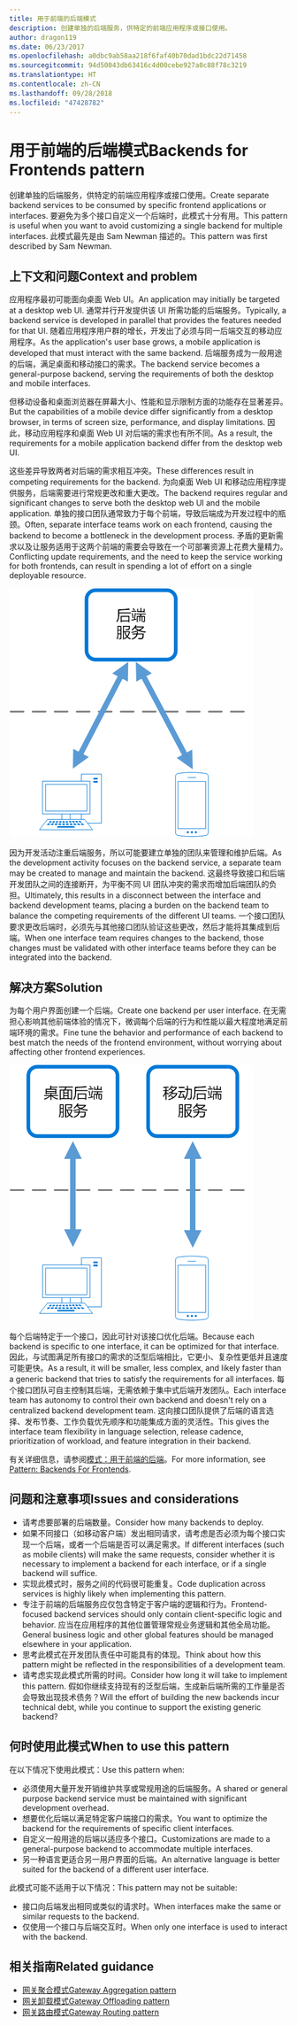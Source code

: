 ```yaml
---
title: 用于前端的后端模式
description: 创建单独的后端服务，供特定的前端应用程序或接口使用。
author: dragon119
ms.date: 06/23/2017
ms.openlocfilehash: a0dbc9ab58aa218f6faf40b70dad1bdc22d71458
ms.sourcegitcommit: 94d50043db63416c4d00cebe927a0c88f78c3219
ms.translationtype: HT
ms.contentlocale: zh-CN
ms.lasthandoff: 09/28/2018
ms.locfileid: "47428782"
---
```

# <a name="backends-for-frontends-pattern"></a><span data-ttu-id="251d8-103">用于前端的后端模式</span><span class="sxs-lookup"><span data-stu-id="251d8-103">Backends for Frontends pattern</span></span>

<span data-ttu-id="251d8-104">创建单独的后端服务，供特定的前端应用程序或接口使用。</span><span class="sxs-lookup"><span data-stu-id="251d8-104">Create separate backend services to be consumed by specific frontend applications or interfaces.</span></span> <span data-ttu-id="251d8-105">要避免为多个接口自定义一个后端时，此模式十分有用。</span><span class="sxs-lookup"><span data-stu-id="251d8-105">This pattern is useful when you want to avoid customizing a single backend for multiple interfaces.</span></span> <span data-ttu-id="251d8-106">此模式最先是由 Sam Newman 描述的。</span><span class="sxs-lookup"><span data-stu-id="251d8-106">This pattern was first described by Sam Newman.</span></span>

## <a name="context-and-problem"></a><span data-ttu-id="251d8-107">上下文和问题</span><span class="sxs-lookup"><span data-stu-id="251d8-107">Context and problem</span></span>

<span data-ttu-id="251d8-108">应用程序最初可能面向桌面 Web UI。</span><span class="sxs-lookup"><span data-stu-id="251d8-108">An application may initially be targeted at a desktop web UI.</span></span> <span data-ttu-id="251d8-109">通常并行开发提供该 UI 所需功能的后端服务。</span><span class="sxs-lookup"><span data-stu-id="251d8-109">Typically, a backend service is developed in parallel that provides the features needed for that UI.</span></span> <span data-ttu-id="251d8-110">随着应用程序用户群的增长，开发出了必须与同一后端交互的移动应用程序。</span><span class="sxs-lookup"><span data-stu-id="251d8-110">As the application's user base grows, a mobile application is developed that must interact with the same backend.</span></span> <span data-ttu-id="251d8-111">后端服务成为一般用途的后端，满足桌面和移动接口的需求。</span><span class="sxs-lookup"><span data-stu-id="251d8-111">The backend service becomes a general-purpose backend, serving the requirements of both the desktop and mobile interfaces.</span></span>

<span data-ttu-id="251d8-112">但移动设备和桌面浏览器在屏幕大小、性能和显示限制方面的功能存在显著差异。</span><span class="sxs-lookup"><span data-stu-id="251d8-112">But the capabilities of a mobile device differ significantly from a desktop browser, in terms of screen size, performance, and display limitations.</span></span> <span data-ttu-id="251d8-113">因此，移动应用程序和桌面 Web UI 对后端的需求也有所不同。</span><span class="sxs-lookup"><span data-stu-id="251d8-113">As a result, the requirements for a mobile application backend differ from the desktop web UI.</span></span> 

<span data-ttu-id="251d8-114">这些差异导致两者对后端的需求相互冲突。</span><span class="sxs-lookup"><span data-stu-id="251d8-114">These differences result in competing requirements for the backend.</span></span> <span data-ttu-id="251d8-115">为向桌面 Web UI 和移动应用程序提供服务，后端需要进行常规更改和重大更改。</span><span class="sxs-lookup"><span data-stu-id="251d8-115">The backend requires regular and significant changes to serve both the desktop web UI and the mobile application.</span></span> <span data-ttu-id="251d8-116">单独的接口团队通常致力于每个前端，导致后端成为开发过程中的瓶颈。</span><span class="sxs-lookup"><span data-stu-id="251d8-116">Often, separate interface teams work on each frontend, causing the backend to become a bottleneck in the development process.</span></span> <span data-ttu-id="251d8-117">矛盾的更新需求以及让服务适用于这两个前端的需要会导致在一个可部署资源上花费大量精力。</span><span class="sxs-lookup"><span data-stu-id="251d8-117">Conflicting update requirements, and the need to keep the service working for both frontends, can result in spending a lot of effort on a single deployable resource.</span></span>

![](./_images/backend-for-frontend.png) 

<span data-ttu-id="251d8-118">因为开发活动注重后端服务，所以可能要建立单独的团队来管理和维护后端。</span><span class="sxs-lookup"><span data-stu-id="251d8-118">As the development activity focuses on the backend service, a separate team may be created to manage and maintain the backend.</span></span> <span data-ttu-id="251d8-119">这最终导致接口和后端开发团队之间的连接断开，为平衡不同 UI 团队冲突的需求而增加后端团队的负担。</span><span class="sxs-lookup"><span data-stu-id="251d8-119">Ultimately, this results in a disconnect between the interface and backend development teams, placing a burden on the backend team to balance the competing requirements of the different UI teams.</span></span> <span data-ttu-id="251d8-120">一个接口团队要求更改后端时，必须先与其他接口团队验证这些更改，然后才能将其集成到后端。</span><span class="sxs-lookup"><span data-stu-id="251d8-120">When one interface team requires changes to the backend, those changes must be validated with other interface teams before they can be integrated into the backend.</span></span> 

## <a name="solution"></a><span data-ttu-id="251d8-121">解决方案</span><span class="sxs-lookup"><span data-stu-id="251d8-121">Solution</span></span>

<span data-ttu-id="251d8-122">为每个用户界面创建一个后端。</span><span class="sxs-lookup"><span data-stu-id="251d8-122">Create one backend per user interface.</span></span> <span data-ttu-id="251d8-123">在无需担心影响其他前端体验的情况下，微调每个后端的行为和性能以最大程度地满足前端环境的需求。</span><span class="sxs-lookup"><span data-stu-id="251d8-123">Fine tune the behavior and performance of each backend to best match the needs of the frontend environment, without worrying about affecting other frontend experiences.</span></span>

![](./_images/backend-for-frontend-example.png) 

<span data-ttu-id="251d8-124">每个后端特定于一个接口，因此可针对该接口优化后端。</span><span class="sxs-lookup"><span data-stu-id="251d8-124">Because each backend is specific to one interface, it can be optimized for that interface.</span></span> <span data-ttu-id="251d8-125">因此，与试图满足所有接口的需求的泛型后端相比，它更小、复杂性更低并且速度可能更快。</span><span class="sxs-lookup"><span data-stu-id="251d8-125">As a result, it will be smaller, less complex, and likely faster than a generic backend that tries to satisfy the requirements for all interfaces.</span></span> <span data-ttu-id="251d8-126">每个接口团队可自主控制其后端，无需依赖于集中式后端开发团队。</span><span class="sxs-lookup"><span data-stu-id="251d8-126">Each interface team has autonomy to control their own backend and doesn't rely on a centralized backend development team.</span></span> <span data-ttu-id="251d8-127">这向接口团队提供了后端的语言选择、发布节奏、工作负载优先顺序和功能集成方面的灵活性。</span><span class="sxs-lookup"><span data-stu-id="251d8-127">This gives the interface team flexibility in language selection, release cadence, prioritization of workload, and feature integration in their backend.</span></span>

<span data-ttu-id="251d8-128">有关详细信息，请参阅[模式：用于前端的后端](https://samnewman.io/patterns/architectural/bff/)。</span><span class="sxs-lookup"><span data-stu-id="251d8-128">For more information, see [Pattern: Backends For Frontends](https://samnewman.io/patterns/architectural/bff/).</span></span>

## <a name="issues-and-considerations"></a><span data-ttu-id="251d8-129">问题和注意事项</span><span class="sxs-lookup"><span data-stu-id="251d8-129">Issues and considerations</span></span>

- <span data-ttu-id="251d8-130">请考虑要部署的后端数量。</span><span class="sxs-lookup"><span data-stu-id="251d8-130">Consider how many backends to deploy.</span></span>
- <span data-ttu-id="251d8-131">如果不同接口（如移动客户端）发出相同请求，请考虑是否必须为每个接口实现一个后端，或者一个后端是否可以满足需求。</span><span class="sxs-lookup"><span data-stu-id="251d8-131">If different interfaces (such as mobile clients) will make the same requests, consider whether it is necessary to implement a backend for each interface, or if a single backend will suffice.</span></span>
- <span data-ttu-id="251d8-132">实现此模式时，服务之间的代码很可能重复。</span><span class="sxs-lookup"><span data-stu-id="251d8-132">Code duplication across services is highly likely when implementing this pattern.</span></span>
- <span data-ttu-id="251d8-133">专注于前端的后端服务应仅包含特定于客户端的逻辑和行为。</span><span class="sxs-lookup"><span data-stu-id="251d8-133">Frontend-focused backend services should only contain client-specific logic and behavior.</span></span> <span data-ttu-id="251d8-134">应当在应用程序的其他位置管理常规业务逻辑和其他全局功能。</span><span class="sxs-lookup"><span data-stu-id="251d8-134">General business logic and other global features should be managed elsewhere in your application.</span></span>
- <span data-ttu-id="251d8-135">思考此模式在开发团队责任中可能具有的体现。</span><span class="sxs-lookup"><span data-stu-id="251d8-135">Think about how this pattern might be reflected in the responsibilities of a development team.</span></span>
- <span data-ttu-id="251d8-136">请考虑实现此模式所需的时间。</span><span class="sxs-lookup"><span data-stu-id="251d8-136">Consider how long it will take to implement this pattern.</span></span> <span data-ttu-id="251d8-137">假如你继续支持现有的泛型后端，生成新后端所需的工作量是否会导致出现技术债务？</span><span class="sxs-lookup"><span data-stu-id="251d8-137">Will the effort of building the new backends incur technical debt, while you continue to support the existing generic backend?</span></span>

## <a name="when-to-use-this-pattern"></a><span data-ttu-id="251d8-138">何时使用此模式</span><span class="sxs-lookup"><span data-stu-id="251d8-138">When to use this pattern</span></span>

<span data-ttu-id="251d8-139">在以下情况下使用此模式：</span><span class="sxs-lookup"><span data-stu-id="251d8-139">Use this pattern when:</span></span>

- <span data-ttu-id="251d8-140">必须使用大量开发开销维护共享或常规用途的后端服务。</span><span class="sxs-lookup"><span data-stu-id="251d8-140">A shared or general purpose backend service must be maintained with significant development overhead.</span></span>
- <span data-ttu-id="251d8-141">想要优化后端以满足特定客户端接口的需求。</span><span class="sxs-lookup"><span data-stu-id="251d8-141">You want to optimize the backend for the requirements of specific client interfaces.</span></span>
- <span data-ttu-id="251d8-142">自定义一般用途的后端以适应多个接口。</span><span class="sxs-lookup"><span data-stu-id="251d8-142">Customizations are made to a general-purpose backend to accommodate multiple interfaces.</span></span>
- <span data-ttu-id="251d8-143">另一种语言更适合另一用户界面的后端。</span><span class="sxs-lookup"><span data-stu-id="251d8-143">An alternative language is better suited for the backend of a different user interface.</span></span>

<span data-ttu-id="251d8-144">此模式可能不适用于以下情况：</span><span class="sxs-lookup"><span data-stu-id="251d8-144">This pattern may not be suitable:</span></span>

- <span data-ttu-id="251d8-145">接口向后端发出相同或类似的请求时。</span><span class="sxs-lookup"><span data-stu-id="251d8-145">When interfaces make the same or similar requests to the backend.</span></span>
- <span data-ttu-id="251d8-146">仅使用一个接口与后端交互时。</span><span class="sxs-lookup"><span data-stu-id="251d8-146">When only one interface is used to interact with the backend.</span></span>

## <a name="related-guidance"></a><span data-ttu-id="251d8-147">相关指南</span><span class="sxs-lookup"><span data-stu-id="251d8-147">Related guidance</span></span>

- [<span data-ttu-id="251d8-148">网关聚合模式</span><span class="sxs-lookup"><span data-stu-id="251d8-148">Gateway Aggregation pattern</span></span>](./gateway-aggregation.md)
- [<span data-ttu-id="251d8-149">网关卸载模式</span><span class="sxs-lookup"><span data-stu-id="251d8-149">Gateway Offloading pattern</span></span>](./gateway-offloading.md)
- [<span data-ttu-id="251d8-150">网关路由模式</span><span class="sxs-lookup"><span data-stu-id="251d8-150">Gateway Routing pattern</span></span>](./gateway-routing.md)


